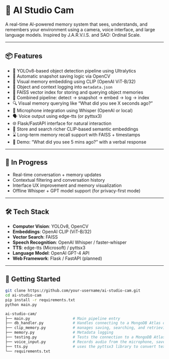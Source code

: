 # 🧠 AI Studio Cam

A real-time AI-powered memory system that sees, understands, and remembers your environment using a camera, voice interface, and large language models. Inspired by J.A.R.V.I.S. and SAO: Ordinal Scale.

---

## 📦 Features

- 🎯 YOLOv8-based object detection pipeline using Ultralytics
- 📸 Automatic snapshot saving logic via OpenCV
- 🧠 Visual memory embedding using CLIP (OpenAI ViT-B/32)
- 📝 Object and context logging into `metadata.json`
- 🧠 FAISS vector index for storing and querying object memories
- 🔁 Combined pipeline: detect → snapshot → embed → log → index
- 🔍 Visual memory querying like “What did you see X seconds ago?”
- 🎤 Microphone integration using Whisper (OpenAI or local)
- 🗣️ Voice output using edge-tts (or pyttsx3)
- 🌐 Flask/FastAPI interface for natural interaction
- 🧠 Store and search richer CLIP-based semantic embeddings
- ⌛ Long-term memory recall support with FAISS + timestamps
- 🤖 Demo: “What did you see 5 mins ago?” with a verbal response

---

## 🚧 In Progress

- Real-time conversation + memory updates
- Contextual filtering and conversation history
- Interface UX improvement and memory visualization
- Offline Whisper + GPT model support (for privacy-first mode)

---

## 🛠️ Tech Stack

- **Computer Vision**: YOLOv8, OpenCV
- **Embeddings**: OpenAI CLIP (ViT-B/32)
- **Vector Search**: FAISS
- **Speech Recognition**: OpenAI Whisper / faster-whisper
- **TTS**: edge-tts (Microsoft) / pyttsx3
- **Language Model**: OpenAI GPT-4 API
- **Web Framework**: Flask / FastAPI (planned)

---

## 🚀 Getting Started

```bash
git clone https://github.com/your-username/ai-studio-cam.git
cd ai-studio-cam
pip install -r requirements.txt
python main.py
```
```bash
ai-studio-cam/
├── main.py                   # Main pipeline entry
├── db_handler.py             # Handles connecting to a MongoDB Atlas database
├── clip_memory.py            # manages saving, searching, and retrieving image snapshots
├── memory.py                 # Metadata logging
├── testing.py                # Tests the connection to a MongoDB Atlas database
├── voice_input.py            # Records audio from the microphone, saves it
├── tts.py                    # uses the pyttsx3 library to convert text to speech
└── requirements.txt
```